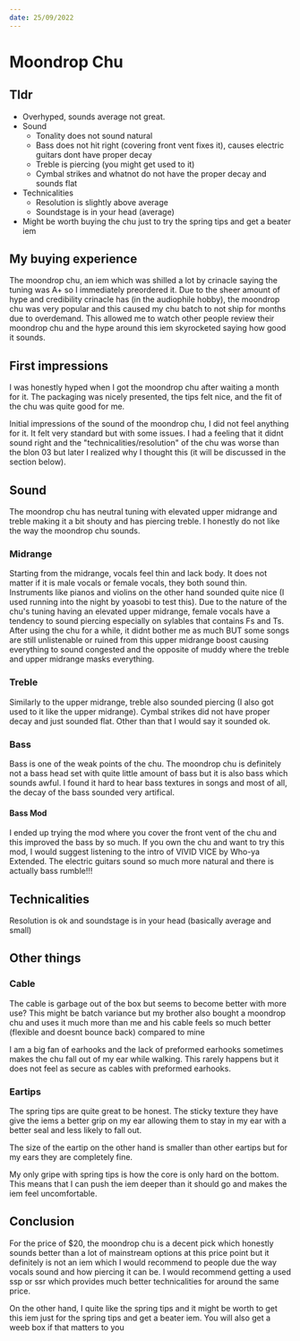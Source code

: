 ```yaml
---
date: 25/09/2022
---
```

# Moondrop Chu
## Tldr
- Overhyped, sounds average not great.
- Sound
	- Tonality does not sound natural
	- Bass does not hit right (covering front vent fixes it), causes electric guitars dont have proper decay
	- Treble is piercing (you might get used to it)
	- Cymbal strikes and whatnot do not have the proper decay and sounds flat
- Technicalities
	- Resolution is slightly above average
	- Soundstage is in your head (average)
- Might be worth buying the chu just to try the spring tips and get a beater iem

## My buying experience
The moondrop chu, an iem which was shilled a lot by crinacle saying the tuning was A+ so I immediately preordered it. Due to the sheer amount of hype and credibility crinacle has (in the audiophile hobby), the moondrop chu was very popular and this caused my chu batch to not ship for months due to overdemand. This allowed me to watch other people review their moondrop chu and the hype around this iem skyrocketed saying how good it sounds.

## First impressions
I was honestly hyped when I got the moondrop chu after waiting a month for it. The packaging was nicely presented, the tips felt nice, and the fit of the chu was quite good for me.

Initial impressions of the sound of the moondrop chu, I did not feel anything for it. It felt very standard but with some issues. I had a feeling that it didnt sound right and the "technicalities/resolution" of the chu was worse than the blon 03 but later I realized why I thought this (it will be discussed in the section below).

## Sound
The moondrop chu has neutral tuning with elevated upper midrange and treble making it a bit shouty and has piercing treble. I honestly do not like the way the moondrop chu sounds. 

### Midrange
Starting from the midrange, vocals feel thin and lack body. It does not matter if it is male vocals or female vocals, they both sound thin. Instruments like pianos and violins on the other hand sounded quite nice (I used running into the night by yoasobi to test this). Due to the nature of the chu's tuning having an elevated upper midrange, female vocals have a tendency to sound piercing especially on sylables that contains Fs and Ts. After using the chu for a while, it didnt bother me as much BUT some songs are still unlistenable or ruined from this upper midrange boost causing everything to sound congested and the opposite of muddy where the treble and upper midrange masks everything.

### Treble
Similarly to the upper midrange, treble also sounded piercing (I also got used to it like the upper midrange). Cymbal strikes did not have proper decay and just sounded flat. Other than that I would say it sounded ok.

### Bass
Bass is one of the weak points of the chu. The moondrop chu is definitely not a bass head set with quite little amount of bass but it is also bass which sounds awful. I found it hard to hear bass textures in songs and most of all, the decay of the bass sounded very artifical. 

#### Bass Mod
I ended up trying the mod where you cover the front vent of the chu and this improved the bass by so much. If you own the chu and want to try this mod, I would suggest listening to the intro of VIVID VICE by Who-ya Extended. The electric guitars sound so much more natural and there is actually bass rumble!!!

## Technicalities
Resolution is ok and soundstage is in your head (basically average and small)

## Other things
### Cable
The cable is garbage out of the box but seems to become better with more use? This might be batch variance but my brother also bought a moondrop chu and uses it much more than me and his cable feels so much better (flexible and doesnt bounce back) compared to mine

I am a big fan of earhooks and the lack of preformed earhooks sometimes makes the chu fall out of my ear while walking. This rarely happens but it does not feel as secure as cables with preformed earhooks.

### Eartips
The spring tips are quite great to be honest. The sticky texture they have give the iems a better grip on my ear allowing them to stay in my ear with a better seal and less likely to fall out. 

The size of the eartip on the other hand is smaller than other eartips but for my ears they are completely fine. 

My only gripe with spring tips is how the core is only hard on the bottom. This means that I can push the iem deeper than it should go and makes the iem feel uncomfortable.

## Conclusion
For the price of $20, the moondrop chu is a decent pick which honestly sounds better than a lot of mainstream options at this price point but it definitely is not an iem which I would recommend to people due the way vocals sound and how piercing it can be. I would recommend getting a used ssp or ssr which provides much better technicalities for around the same price.

On the other hand, I quite like the spring tips and it might be worth to get this iem just for the spring tips and get a beater iem. You will also get a weeb box if that matters to you

